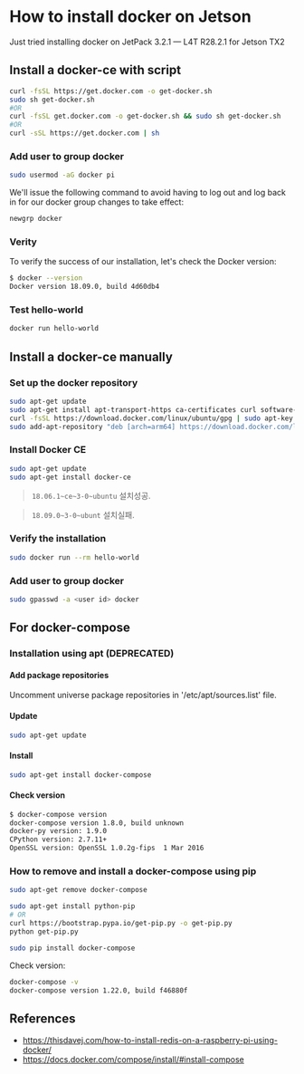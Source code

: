 # How to install docker on Jetson

Just tried installing docker on JetPack 3.2.1 — L4T R28.2.1 for Jetson TX2

## Install a docker-ce with script

```sh
curl -fsSL https://get.docker.com -o get-docker.sh
sudo sh get-docker.sh
#OR
curl -fsSL get.docker.com -o get-docker.sh && sudo sh get-docker.sh
#OR
curl -sSL https://get.docker.com | sh
```

### Add user to group docker

```sh
sudo usermod -aG docker pi
```

We'll issue the following command to avoid having to log out and log back in for our docker group changes to take effect:

```sh
newgrp docker
```

### Verity 

To verify the success of our installation, let's check the Docker version:

```sh
$ docker --version
Docker version 18.09.0, build 4d60db4
```

### Test hello-world

```sh
docker run hello-world
```

## Install a docker-ce manually

### Set up the docker repository

```sh
sudo apt-get update
sudo apt-get install apt-transport-https ca-certificates curl software-properties-common
curl -fsSL https://download.docker.com/linux/ubuntu/gpg | sudo apt-key add -
sudo add-apt-repository "deb [arch=arm64] https://download.docker.com/linux/ubuntu $(lsb_release -cs) stable"
```

### Install Docker CE

```sh
sudo apt-get update
sudo apt-get install docker-ce
```

> `18.06.1~ce~3-0~ubuntu` 설치성공.

> `18.09.0~3-0~ubunt` 설치실패.

### Verify the installation

```sh
sudo docker run --rm hello-world
```

### Add user to group docker

```sh
sudo gpasswd -a <user id> docker
```

## For docker-compose

### Installation using apt (**DEPRECATED**)

#### Add package repositories

Uncomment universe package repositories in '/etc/apt/sources.list' file.

#### Update

```sh
sudo apt-get update
```

#### Install

```sh
sudo apt-get install docker-compose
```

#### Check version

```sh
$ docker-compose version
docker-compose version 1.8.0, build unknown
docker-py version: 1.9.0
CPython version: 2.7.11+
OpenSSL version: OpenSSL 1.0.2g-fips  1 Mar 2016
```

### How to remove and install a docker-compose using pip

```sh
sudo apt-get remove docker-compose

sudo apt-get install python-pip
# OR
curl https://bootstrap.pypa.io/get-pip.py -o get-pip.py
python get-pip.py

sudo pip install docker-compose
```

Check version:

```sh
docker-compose -v
docker-compose version 1.22.0, build f46880f
```

## References

- https://thisdavej.com/how-to-install-redis-on-a-raspberry-pi-using-docker/
- https://docs.docker.com/compose/install/#install-compose
